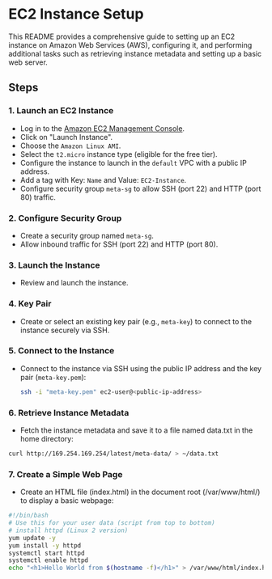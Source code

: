 # EC2 Instance Setup  

This README provides a comprehensive guide to setting up an EC2 instance on Amazon Web Services (AWS), configuring it, and performing additional tasks such as retrieving instance metadata and setting up a basic web server.

## Steps

### 1. Launch an EC2 Instance
- Log in to the [Amazon EC2 Management Console](https://console.aws.amazon.com/ec2/).
- Click on "Launch Instance".
- Choose the `Amazon Linux AMI`.
- Select the `t2.micro` instance type (eligible for the free tier).
- Configure the instance to launch in the `default` VPC with a public IP address.
- Add a tag with Key: `Name` and Value: `EC2-Instance`.
- Configure security group `meta-sg` to allow SSH (port 22) and HTTP (port 80) traffic.

### 2. Configure Security Group
- Create a security group named `meta-sg`.
- Allow inbound traffic for SSH (port 22) and HTTP (port 80).

### 3. Launch the Instance
- Review and launch the instance.

### 4. Key Pair
- Create or select an existing key pair (e.g., `meta-key`) to connect to the instance securely via SSH.

### 5. Connect to the Instance
- Connect to the instance via SSH using the public IP address and the key pair (`meta-key.pem`):
  ```bash
  ssh -i "meta-key.pem" ec2-user@<public-ip-address>

### 6. Retrieve Instance Metadata
- Fetch the instance metadata and save it to a file named data.txt in the home directory:
 ```bash
curl http://169.254.169.254/latest/meta-data/ > ~/data.txt
```
### 7. Create a Simple Web Page
- Create an HTML file (index.html) in the document root (/var/www/html/) to display a basic webpage:
 ```bash
#!/bin/bash
# Use this for your user data (script from top to bottom)
# install httpd (Linux 2 version)
yum update -y
yum install -y httpd
systemctl start httpd
systemctl enable httpd
echo "<h1>Hello World from $(hostname -f)</h1>" > /var/www/html/index.html
```



